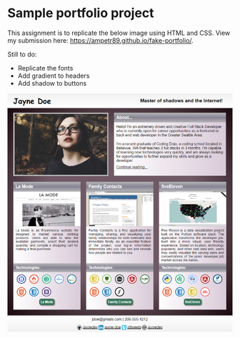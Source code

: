 # Sample portfolio project

This assignment is to replicate the below image using HTML and CSS. View my submission here: https://ampetr89.github.io/fake-portfolio/.

Still to do:
* Replicate the fonts
* Add gradient to headers
* Add shadow to buttons

![Sample portfolio](/img/portfolio_assignment.png)
